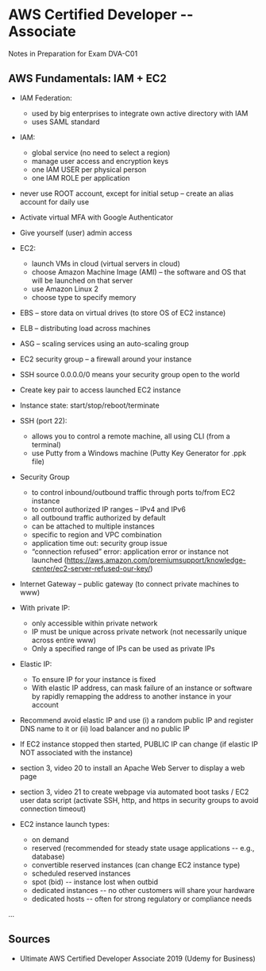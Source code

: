 # AWS Certified Developer -- Associate
Notes in Preparation for Exam DVA-C01

## AWS Fundamentals: IAM + EC2

- IAM Federation:
   -	used by big enterprises to integrate own active directory with IAM
   -	uses SAML standard
- IAM:
   -	global service (no need to select a region)
   -	manage user access and encryption keys 
   -	one IAM USER per physical person
  -	one IAM ROLE per application
- never use ROOT account, except for initial setup – create an alias account for daily use
- Activate virtual MFA with Google Authenticator
- Give yourself (user) admin access
- EC2:
   -	launch VMs in cloud (virtual servers in cloud)
   -	choose Amazon Machine Image (AMI) – the software and OS that will be launched on that server
   -	use Amazon Linux 2
   -	choose type to specify memory
- EBS – store data on virtual drives (to store OS of EC2 instance)
- ELB – distributing load across machines
- ASG – scaling services using an auto-scaling group
- EC2 security group – a firewall around your instance
- SSH source 0.0.0.0/0 means your security group open to the world
- Create key pair to access launched EC2 instance
- Instance state: start/stop/reboot/terminate
- SSH (port 22):
   -	allows you to control a remote machine, all using CLI (from a terminal)
   -	use Putty from a Windows machine (Putty Key Generator for .ppk file)
- Security Group
   -	to control inbound/outbound traffic through ports to/from EC2 instance
   -	to control authorized IP ranges – IPv4 and IPv6
   -	all outbound traffic authorized by default
   -	can be attached to multiple instances
   -	specific to region and VPC combination
   -	application time out: security group issue
   -	“connection refused” error: application error or instance not launched (https://aws.amazon.com/premiumsupport/knowledge-center/ec2-server-refused-our-key/)
- Internet Gateway – public gateway (to connect private machines to www)
- With private IP:
   -	only accessible within private network
   -	IP must be unique across private network (not necessarily unique across entire www)
   -	Only a specified range of IPs can be used as private IPs
- Elastic IP:
   -	To ensure IP for your instance is fixed
   -	With elastic IP address, can mask failure of an instance or software by rapidly remapping the address to another instance in your account
- Recommend avoid elastic IP and use (i) a random public IP and register DNS name to it or (ii) load balancer and no public IP
- If EC2 instance stopped then started, PUBLIC IP can change (if elastic IP NOT associated with the instance)

- section 3, video 20 to install an Apache Web Server to display a web page
- section 3, video 21  to create webpage via automated boot tasks / EC2 user data script (activate SSH, http, and https in security groups to avoid connection timeout)
- EC2 instance launch types:
   - on demand
   - reserved (recommended for steady state usage applications -- e.g., database)
   - convertible reserved instances (can change EC2 instance type)
   - scheduled reserved instances
   - spot (bid) -- instance lost when outbid
   - dedicated instances -- no other customers will share your hardware
   - dedicated hosts -- often for strong regulatory or compliance needs

...

## Sources
- Ultimate AWS Certified Developer Associate 2019 (Udemy for Business)
